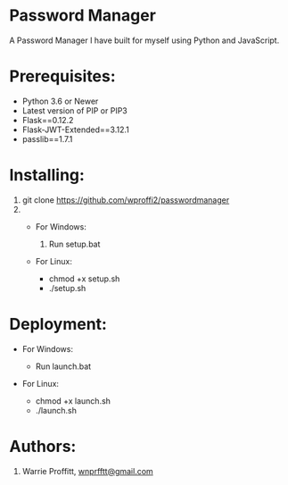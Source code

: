 # Password Manager
A Password Manager I have built for myself using Python and JavaScript.

# Prerequisites:
* Python 3.6 or Newer
* Latest version of PIP or PIP3
* Flask==0.12.2
* Flask-JWT-Extended==3.12.1
* passlib==1.7.1

# Installing:
1. git clone https://github.com/wproffi2/passwordmanager
2. 
    * For Windows:
        1. Run setup.bat
        
    * For Linux:
        * chmod +x setup.sh
        * ./setup.sh

# Deployment:
* For Windows:
    * Run launch.bat

* For Linux:
    * chmod +x launch.sh
    * ./launch.sh

# Authors:
1. Warrie Proffitt, wnprfftt@gmail.com